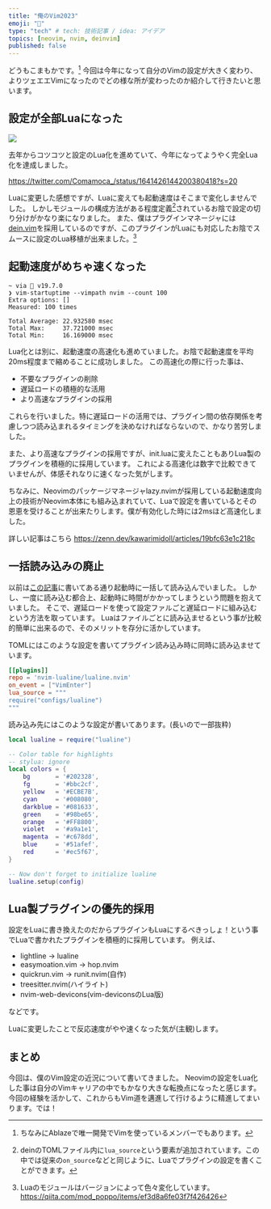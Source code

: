 ```yaml
---
title: "俺のVim2023"
emoji: "🦊"
type: "tech" # tech: 技術記事 / idea: アイデア
topics: [neovim, nvim, deinvim]
published: false
---
```


どうもこまもかです。[^1]
今回は今年になって自分のVimの設定が大きく変わり、よりツェエエVimになったのでどの様な所が変わったのか紹介して行きたいと思います。


## 設定が全部Luaになった

![](https://storage.googleapis.com/zenn-user-upload/e5b29be655c9-20230430.png)

去年からコツコツと設定のLua化を進めていて、今年になってようやく完全Lua化を達成しました。

https://twitter.com/Comamoca_/status/1641426144200380418?s=20

Luaに変更した感想ですが、Luaに変えても起動速度はそこまで変化しませんでした。
しかしモジュールの構成方法がある程度定義[^2]されているお陰で設定の切り分けがかなり楽になりました。
また、僕はプラグインマネージャには[dein.vim](https://github.com/Shougo/dein.vim)を採用しているのですが、このプラグインがLuaにも対応したお陰でスムースに設定のLua移植が出来ました。[^3]

## 起動速度がめちゃ速くなった

```
~ via  v19.7.0
❯ vim-startuptime --vimpath nvim --count 100
Extra options: []
Measured: 100 times

Total Average: 22.932580 msec
Total Max:     37.721000 msec
Total Min:     16.169000 msec
```

Lua化とは別に、起動速度の高速化も進めていました。お陰で起動速度を平均20ms程度まで縮めることに成功しました。
この高速化の際に行った事は、

- 不要なプラグインの削除
- 遅延ロードの積極的な活用
- より高速なプラグインの採用

これらを行いました。特に遅延ロードの活用では、プラグイン間の依存関係を考慮しつつ読み込まれるタイミングを決めなければならないので、かなり苦労しました。

また、より高速なプラグインの採用ですが、init.luaに変えたこともありLua製のプラグインを積極的に採用しています。
これによる高速化は数字で比較できていませんが、体感それなりに速くなった気がします。

ちなみに、Neovimのパッケージマネージャlazy.nvimが採用している起動速度向上の技術がNeovim本体にも組み込まれていて、Luaで設定を書いているとその恩恵を受けることが出来たりします。僕が有効化した時には2msほど高速化しました。

詳しい記事はこちら
https://zenn.dev/kawarimidoll/articles/19bfc63e1c218c

## 一括読み込みの廃止

以前は[この記事](https://zenn.dev/comamoca/articles/58aa4c48f56e95)に書いてある通り起動時に一括して読み込んでいました。
しかし、一度に読み込む都合上、起動時に時間がかかってしまうという問題を抱えていました。
そこで、遅延ロードを使って設定ファルごと遅延ロードに組み込むという方法を取っています。
Luaはファイルごとに読み込ませるという事が比較的簡単に出来るので、そのメリットを存分に活かしています。

TOMLにはこのような設定を書いてプラグイン読み込み時に同時に読み込ませています。

```toml
[[plugins]]
repo = 'nvim-lualine/lualine.nvim'
on_event = ["VimEnter"]
lua_source = """
require("configs/lualine")
"""
```
読み込み先にはこのような設定が書いてあります。(長いので一部抜粋)

```lua
local lualine = require("lualine")

-- Color table for highlights
-- stylua: ignore
local colors = {
	bg       = '#202328',
	fg       = '#bbc2cf',
	yellow   = '#ECBE7B',
	cyan     = '#008080',
	darkblue = '#081633',
	green    = '#98be65',
	orange   = '#FF8800',
	violet   = '#a9a1e1',
	magenta  = '#c678dd',
	blue     = '#51afef',
	red      = '#ec5f67',
}

-- Now don't forget to initialize lualine
lualine.setup(config)

```

## Lua製プラグインの優先的採用

設定をLuaに書き換えたのだからプラグインもLuaにするべきっしょ！という事でLuaで書かれたプラグインを積極的に採用しています。
例えば、

- lightline -> lualine
- easymoation.vim -> hop.nvim
- quickrun.vim -> runit.nvim(自作)
- treesitter.nvim(ハイライト)
- nvim-web-devicons(vim-deviconsのLua版)

などです。

Luaに変更したことで反応速度がやや速くなった気が(主観)します。

## まとめ

今回は、僕のVim設定の近況について書いてきました。
Neovimの設定をLua化した事は自分のVimキャリアの中でもかなり大きな転換点になったと感じます。
今回の経験を活かして、これからもVim道を邁進して行けるように精進してまいります。では！

[^1]: ちなみにAblazeで唯一開発でVimを使っているメンバーでもあります。
[^2]: deinのTOMLファイル内に`lua_source`という要素が追加されています。この中では従来の`on_source`などと同じように、Luaでプラグインの設定を書くことができます。
[^3]: Luaのモジュールはバージョンによって色々変化しています。https://qiita.com/mod_poppo/items/ef3d8a6fe03f7f426426

